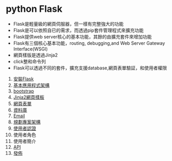 # python Flask

- Flask是輕量級的網頁伺服器，但一樣有完整強大的功能
- Flask是可以依照自已的需求，而透過pip套件管理程式來擴充功能
- Flask提供web server核心的基本功能，其餘的由擴充套件來增加功能
- Flask有三個核心基本功能，routing, debugging,and Web Server Gateway Interface(WSGI)
- 網頁樣版是透過Jinja2
- click整和命令列
- Flask可以透過不同的套件，擴充支援database,網頁表單驗証，和使用者權限

1. [安裝Flask](./安裝Flask)
2. [基本應用程式架構](./基本應用程式架構)
3. [bootstrap](https://bootstrap5.hexschool.com/docs/5.1/getting-started/introduction/)
4. [Jinja2網頁樣板](./網頁樣板)
5. [網頁表單](./網頁表單)
6. [資料庫](./資料庫)
7. [Email](./email)
8. [規劃專案架構](./規劃專案架構)
9. [使用者認證](./使用者認證)
10. 使用者角色
11. 使用者簡介
12. [API](./API)
13. [發佈](./部署)
